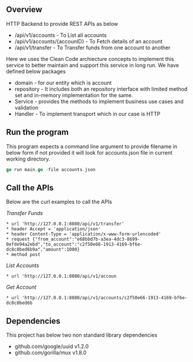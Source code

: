 ## Overview
HTTP Backend to provide REST APIs as below
- /api/v1/accounts - To List all accounts
- /api/v1/accounts/{accounID} - To Fetch details of an account
- /api/v1/transfer - To Transfer funds from one account to another


Here we uses the Clean Code archiecture concepts to implement this service to better maintain and support this service in long run. We have defined below packages
- domain - for our entity which is account
- repository - It includes both an repository interface with limited method set and in-memory implementation for the same.
- Service - provides the methods to implement business use cases and validation
- Handler - To implement transport which in our case is HTTP

## Run the program
This program expects a command line argument to provide filename in below form if not provided it will look for accounts.json file in current working directory.
```go
go run main.go -file accounts.json 
```

## Call the APIs
Below are the curl examples to call the APIs

*Transfer Funds*
```shell
* url 'http://127.0.0.1:8080/api/v1/transfer'
* header Accept = 'application/json'
* header Content-Type = 'application/x-www-form-urlencoded'
* request {"from_account":"e68bbd7b-a3ea-4dc3-8699-0efde94a2ebd","to_account":"c2f50e66-1913-4169-bf6e-dc8c8bed6b9a","amount":1000}
* method post
```
*List Accounts*
```shell
* url 'http://127.0.0.1:8080/api/v1/accoun
```

*Get Account*
```shell
* url 'http://127.0.0.1:8080/api/v1/accounts/c2f50e66-1913-4169-bf6e-dc8c8bed6b
```

## Dependencies
This project has below two non standard library dependencies
- github.com/google/uuid v1.2.0
- github.com/gorilla/mux v1.8.0